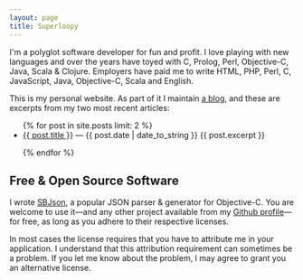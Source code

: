 ```yaml
---
layout: page
title: Superloopy
---
```


I'm a polyglot software developer for fun and profit. I love playing
with new languages and over the years have toyed with C, Prolog, Perl,
Objective-C, Java, Scala & Clojure. Employers have paid me to write
HTML, PHP, Perl, C, JavaScript, Java, Objective-C, Scala and English.

This is my personal website. As part of it I maintain
[a blog](/articles.html), and these are excerpts from my two most
recent articles:

<ul>
{% for post in site.posts limit: 2 %}

  <li>
    <span class="post-title"><a href="{{ post.url }}">{{ post.title }}</a></span>
    <span class="post-meta">&mdash; {{ post.date | date_to_string }}</span>
    {{ post.excerpt }}
  </li>

{% endfor %}
</ul>

Free & Open Source Software
---------------------------

I wrote <a href="http://sbjson.org">SBJson</a>, a popular JSON parser
& generator for Objective-C. You are welcome to use it&mdash;and any
other project available from my [Github profile][github]&mdash;for
free, as long as you adhere to their respective licenses.

In most cases the license requires that you have to attribute me in
your application. I understand that this attribution requirement can
sometimes be a problem. If you let me know about the problem, I may
agree to grant you an alternative license.

[github]: http://github.com/stig
